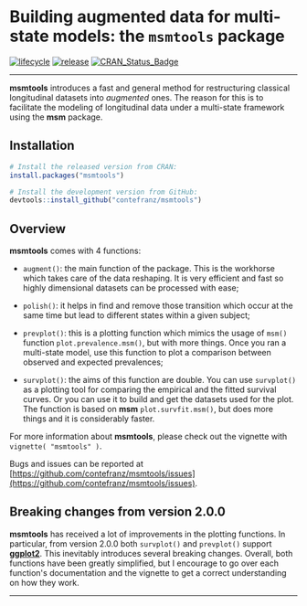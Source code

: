# Building augmented data for multi-state models: the `msmtools` package

[![lifecycle](https://lifecycle.r-lib.org/articles/figures/lifecycle-maturing.svg)](https://lifecycle.r-lib.org/articles/stages.html)
[![release](https://img.shields.io/badge/dev.%20version-2.0.1-blue)](https://github.com/contefranz/msmtools)
[![CRAN\_Status\_Badge](https://www.r-pkg.org/badges/version/msmtools)](https://cran.r-project.org/package=msmtools)

***

**msmtools** introduces a fast and general method for restructuring classical 
longitudinal datasets into *augmented* ones. The reason for this is to 
facilitate the modeling of longitudinal data under a multi-state framework 
using the **msm** package.

## Installation

``` r
# Install the released version from CRAN:
install.packages("msmtools")

# Install the development version from GitHub:
devtools::install_github("contefranz/msmtools")
```

## Overview

**msmtools** comes with 4 functions: 

* `augment()`: the main function of the package. This is the workhorse which 
takes care of the data reshaping. It is very efficient and fast so highly 
dimensional datasets can be processed with ease;

* `polish()`: it helps in find and remove those transition which occur at the 
same time but lead to different states within a given subject;

* `prevplot()`: this is a plotting function which mimics the usage of `msm()` 
function `plot.prevalence.msm()`, but with more things. Once you ran a 
multi-state model, use this function to plot a comparison between observed and 
expected prevalences;

* `survplot()`: the aims of this function are double. You can use `survplot()` 
as a plotting tool for comparing the empirical and the fitted survival curves. 
Or you can use it to build and get the datasets used for the plot. 
The function is based on **msm** `plot.survfit.msm()`, but does more things and 
it is considerably faster.

For more information about **msmtools**, please check out the vignette with 
`vignette( "msmtools" )`.

Bugs and issues can be reported at
[https://github.com/contefranz/msmtools/issues](https://github.com/contefranz/msmtools/issues).

## Breaking changes from version 2.0.0

**msmtools** has received a lot of improvements in the plotting functions. In particular, from
version 2.0.0 both `survplot()` and `prevplot()` support [**ggplot2**](https://ggplot2.tidyverse.org). 
This inevitably introduces
several breaking changes. Overall, both functions have been greatly simplified, but I encourage
to go over each function's documentation and the vignette to get a correct understanding on how they
work.

***
